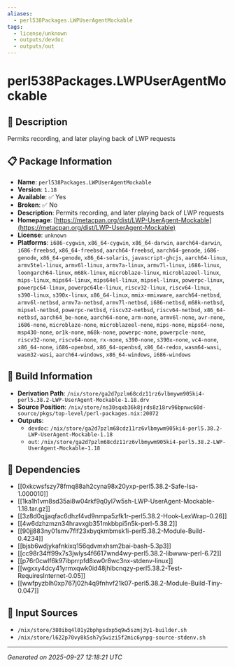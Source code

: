 ```yaml
---
aliases:
  - perl538Packages.LWPUserAgentMockable
tags:
  - license/unknown
  - outputs/devdoc
  - outputs/out
---
```


# perl538Packages.LWPUserAgentMockable

## 📝 Description

Permits recording, and later playing back of LWP requests

## 📋 Package Information

- **Name**: `perl538Packages.LWPUserAgentMockable`
- **Version**: `1.18`
- **Available**: ✅ Yes
- **Broken**: ✅ No
- **Description**: Permits recording, and later playing back of LWP requests
- **Homepage**: [https://metacpan.org/dist/LWP-UserAgent-Mockable](https://metacpan.org/dist/LWP-UserAgent-Mockable)
- **License**: `unknown`
- **Platforms**: `i686-cygwin`, `x86_64-cygwin`, `x86_64-darwin`, `aarch64-darwin`, `i686-freebsd`, `x86_64-freebsd`, `aarch64-freebsd`, `aarch64-genode`, `i686-genode`, `x86_64-genode`, `x86_64-solaris`, `javascript-ghcjs`, `aarch64-linux`, `armv5tel-linux`, `armv6l-linux`, `armv7a-linux`, `armv7l-linux`, `i686-linux`, `loongarch64-linux`, `m68k-linux`, `microblaze-linux`, `microblazeel-linux`, `mips-linux`, `mips64-linux`, `mips64el-linux`, `mipsel-linux`, `powerpc-linux`, `powerpc64-linux`, `powerpc64le-linux`, `riscv32-linux`, `riscv64-linux`, `s390-linux`, `s390x-linux`, `x86_64-linux`, `mmix-mmixware`, `aarch64-netbsd`, `armv6l-netbsd`, `armv7a-netbsd`, `armv7l-netbsd`, `i686-netbsd`, `m68k-netbsd`, `mipsel-netbsd`, `powerpc-netbsd`, `riscv32-netbsd`, `riscv64-netbsd`, `x86_64-netbsd`, `aarch64_be-none`, `aarch64-none`, `arm-none`, `armv6l-none`, `avr-none`, `i686-none`, `microblaze-none`, `microblazeel-none`, `mips-none`, `mips64-none`, `msp430-none`, `or1k-none`, `m68k-none`, `powerpc-none`, `powerpcle-none`, `riscv32-none`, `riscv64-none`, `rx-none`, `s390-none`, `s390x-none`, `vc4-none`, `x86_64-none`, `i686-openbsd`, `x86_64-openbsd`, `x86_64-redox`, `wasm64-wasi`, `wasm32-wasi`, `aarch64-windows`, `x86_64-windows`, `i686-windows`

## 🔧 Build Information

- **Derivation Path**: `/nix/store/ga2d7pzlm68cdz11rz6vlbmywm905ki4-perl5.38.2-LWP-UserAgent-Mockable-1.18.drv`
- **Source Position**: `/nix/store/ns30sqxb36k8jrds8z18rv96bpnwc60d-source/pkgs/top-level/perl-packages.nix:20072`
- **Outputs**:
  - `devdoc`:  `/nix/store/ga2d7pzlm68cdz11rz6vlbmywm905ki4-perl5.38.2-LWP-UserAgent-Mockable-1.18`
  - `out`:  `/nix/store/ga2d7pzlm68cdz11rz6vlbmywm905ki4-perl5.38.2-LWP-UserAgent-Mockable-1.18`

## 🔗 Dependencies

- [[0xkcwsfszy78fmq88ah2cyna98x20yxp-perl5.38.2-Safe-Isa-1.000010]]
- [[1ka1h1vm8sd35ai8w04rkf9q0yl7w5sh-LWP-UserAgent-Mockable-1.18.tar.gz]]
- [[3z8d0qjjaqfac6dhzf4vd9nmpa5zfk1r-perl5.38.2-Hook-LexWrap-0.26]]
- [[4w6dzhzmzn34hravxgb351mkbbpi5n5k-perl-5.38.2]]
- [[90jj883ny01smv7flf23xbyqkmbmsk1i-perl5.38.2-Module-Build-0.4234]]
- [[bjsb6wdjykafnkixq156qdvmxhsm2bai-bash-5.3p3]]
- [[cc98r34ff99x7s3jwlys4f6617wnd4wy-perl5.38.2-libwww-perl-6.72]]
- [[p76r0cwlf6k97ibprrpfd8xw0r8wc3nx-stdenv-linux]]
- [[wgxxy4dcy41yrmxqwk0id48jhlbcnqzy-perl5.38.2-Test-RequiresInternet-0.05]]
- [[wwfpyzblh0xp767j02h4q9fnhvf21k07-perl5.38.2-Module-Build-Tiny-0.047]]

## 📁 Input Sources

- `/nix/store/380ibq4l01y2bphpsdxp5q9w5szmj3y1-builder.sh`
- `/nix/store/l622p70vy8k5sh7y5wizi5f2mic6ynpg-source-stdenv.sh`

---
*Generated on 2025-09-27 12:18:21 UTC*
